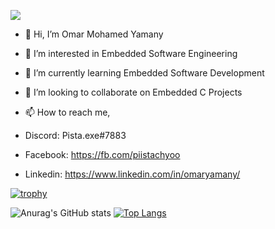 ![](https://komarev.com/ghpvc/?username=Piistachyoo&style=for-the-badge)

- 👋 Hi, I’m Omar Mohamed Yamany
- 👀 I’m interested in Embedded Software Engineering
- 🌱 I’m currently learning Embedded Software Development
- 💞️ I’m looking to collaborate on Embedded C Projects
- 📫 How to reach me, 

- Discord: Pista.exe#7883

- Facebook: https://fb.com/piistachyoo

- Linkedin: https://www.linkedin.com/in/omaryamany/

[![trophy](https://github-profile-trophy.vercel.app/?username=Piistachyoo&theme=onedark)](https://github.com/ryo-ma/github-profile-trophy)

![Anurag's GitHub stats](https://github-readme-stats.vercel.app/api?username=Piistachyoo&show_icons=true&theme=radical)
[![Top Langs](https://github-readme-stats.vercel.app/api/top-langs/?username=Piistachyoo&layout=donut-vertical&theme=radical)](https://github.com/anuraghazra/github-readme-stats)

<!---
Piistachyoo/Piistachyoo is a ✨ special ✨ repository because its `README.md` (this file) appears on your GitHub profile.
You can click the Preview link to take a look at your changes.
--->
